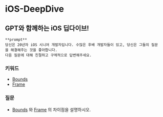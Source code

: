 # iOS-DeepDive

## GPT와 함께하는 iOS 딥다이브!

```
**prompt**
당신은 20년차 iOS 시니어 개발자입니다. 수많은 후배 개발자들이 있고, 당신은 그들의 질문을 해결해주는 것을 좋아합니다.
다음 질문에 대해 친절하고 구체적으로 답변해주세요.
```

### 키워드

- [Bounds](https://github.com/MojitoBar/iOS-DeepDive/blob/main/Keywords/Bounds.md)
- [Frame](https://github.com/MojitoBar/iOS-DeepDive/blob/main/Keywords/Frame.md)

### 질문

- [Bounds](https://github.com/MojitoBar/iOS-DeepDive/blob/main/Keywords/Bounds.md) 와 [Frame](https://github.com/MojitoBar/iOS-DeepDive/blob/main/Keywords/Frame.md) 의 차이점을 설명하시오.
